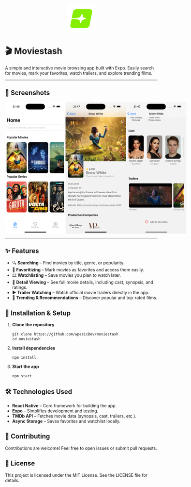 
<div style="width: 100%; display: flex; justify-content: center; align-items: center;"> 
    <img src="./assets/icon.png" style="width: 10vw;">
</div>

# 🎬 Moviestash

A simple and interactive movie browsing app built with Expo. Easily search for movies, mark your favorites, watch trailers, and explore trending films.

---

## 📸 Screenshots

<div style="display: flex; justify-content: space-between; width: 100%; ">
  <img src="./assets/screenshot/mainscreen.png" alt="Main Screen" width="200">
  <img src="./assets/screenshot/detail-1.png" alt="Detailed View 1" width="200">
  <img src="./assets/screenshot/detail-2.png" alt="Detailed View 2" width="200">
</div>

---

## ✨ Features

- 🔍 **Searching** – Find movies by title, genre, or popularity.
- 📌 **Favoritizing** – Mark movies as favorites and access them easily.
- 🎞 **Watchlisting** – Save movies you plan to watch later.
- 📖 **Detail Viewing** – See full movie details, including cast, synopsis, and ratings.
- ▶️ **Trailer Watching** – Watch official movie trailers directly in the app.
- 🌟 **Trending & Recommendations** – Discover popular and top-rated films.

## 📱 Installation & Setup

1. **Clone the repository**
   ```
   git clone https://github.com/wpesicDev/moviestash
   cd moviestash
   ```

2. **Install dependencies**
   ```
   npm install
   ```

3. **Start the app**
   ```
   npm start
   ```

## 🛠️ Technologies Used

- **React Native** – Core framework for building the app.
- **Expo** – Simplifies development and testing.
- **TMDb API** – Fetches movie data (synopsis, cast, trailers, etc.).
- **Async Storage** – Saves favorites and watchlist locally.

## 🤝 Contributing

Contributions are welcome! Feel free to open issues or submit pull requests.

## 📜 License

This project is licensed under the MIT License. See the LICENSE file for details.
